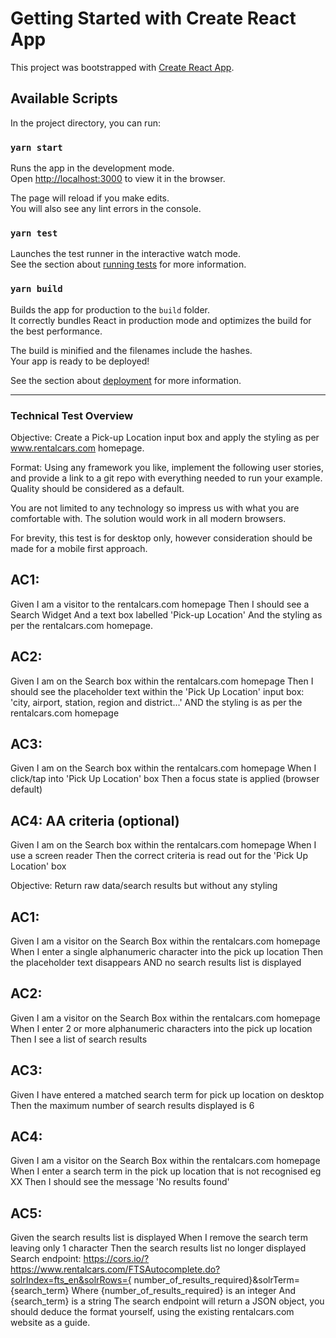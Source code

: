 # Getting Started with Create React App

This project was bootstrapped with [Create React App](https://github.com/facebook/create-react-app).

## Available Scripts

In the project directory, you can run:

### `yarn start`

Runs the app in the development mode.\
Open [http://localhost:3000](http://localhost:3000) to view it in the browser.

The page will reload if you make edits.\
You will also see any lint errors in the console.

### `yarn test`

Launches the test runner in the interactive watch mode.\
See the section about [running tests](https://facebook.github.io/create-react-app/docs/running-tests) for more information.

### `yarn build`

Builds the app for production to the `build` folder.\
It correctly bundles React in production mode and optimizes the build for the best performance.

The build is minified and the filenames include the hashes.\
Your app is ready to be deployed!

See the section about [deployment](https://facebook.github.io/create-react-app/docs/deployment) for more information.

------------

### Technical Test Overview
Objective: Create a Pick-up Location input box and apply the styling as per www.rentalcars.com
homepage.

Format: Using any framework you like, implement the following user stories, and provide a link
to a git repo with everything needed to run your example. Quality should be considered as a
default.

You are not limited to any technology so impress us with what you are comfortable with. The
solution would work in all modern browsers.

For brevity, this test is for desktop only, however consideration should be made for a mobile first
approach.

## AC1:
Given I am a visitor to the rentalcars.com homepage
Then I should see a Search Widget
And a text box labelled 'Pick-up Location'
And the styling as per the rentalcars.com homepage.

## AC2:
Given I am on the Search box within the rentalcars.com homepage
Then I should see the placeholder text within the 'Pick Up Location' input box: 'city, airport,
station, region and district...'
AND the styling is as per the rentalcars.com homepage

## AC3:
Given I am on the Search box within the rentalcars.com homepage
When I click/tap into 'Pick Up Location' box
Then a focus state is applied (browser default)

## AC4: AA criteria (optional)
Given I am on the Search box within the rentalcars.com homepage
When I use a screen reader
Then the correct criteria is read out for the 'Pick Up Location' box

Objective: Return raw data/search results but without any styling

## AC1:
Given I am a visitor on the Search Box within the rentalcars.com homepage
When I enter a single alphanumeric character into the pick up location
Then the placeholder text disappears
AND no search results list is displayed

## AC2:
Given I am a visitor on the Search Box within the rentalcars.com homepage
When I enter 2 or more alphanumeric characters into the pick up location
Then I see a list of search results

## AC3:
Given I have entered a matched search term for pick up location on desktop
Then the maximum number of search results displayed is 6

## AC4:
Given I am a visitor on the Search Box within the rentalcars.com homepage
When I enter a search term in the pick up location that is not recognised eg XX
Then I should see the message 'No results found'

## AC5:
Given the search results list is displayed
When I remove the search term leaving only 1 character
Then the search results list no longer displayed
Search endpoint:
https://cors.io/?https://www.rentalcars.com/FTSAutocomplete.do?solrIndex=fts_en&solrRows={
number_of_results_required}&solrTerm={search_term}
Where
{number_of_results_required} is an integer
And
{search_term} is a string
The search endpoint will return a JSON object, you should deduce the format yourself, using the
existing rentalcars.com website as a guide.
